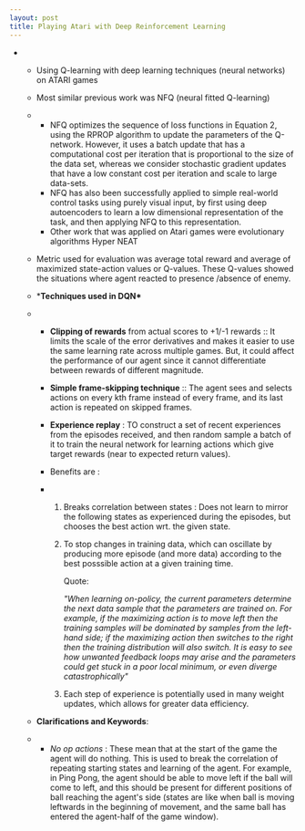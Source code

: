 ```yaml
---
layout: post
title: Playing Atari with Deep Reinforcement Learning
---
```


- - Using Q-learning with deep learning techniques (neural networks) on ATARI games

  - Most similar previous work was NFQ (neural fitted Q-learning)

  - - NFQ optimizes the sequence of loss functions in Equation 2, using the RPROP algorithm to update the parameters of the Q-network. However, it uses a batch update that has a computational cost per iteration that is proportional to the size of the data set, whereas we consider stochastic gradient updates that have a low constant cost per iteration and scale to large data-sets. 
    - NFQ has also been successfully applied to simple real-world control tasks using purely visual input, by first using deep autoencoders to learn a low dimensional representation of the task, and then applying NFQ to this representation.
    - Other work that was applied on Atari games were evolutionary algorithms Hyper NEAT

  - Metric used for evaluation was average total reward and average of maximized state-action values or Q-values. These Q-values showed the situations where agent reacted to presence /absence of enemy. 

  - ***Techniques used in DQN\***

  - - **Clipping of rewards** from actual scores to +1/-1 rewards :: It limits the scale of the error derivatives and makes it easier to use the same learning rate across multiple games. But, it could affect the performance of our agent since it cannot differentiate between rewards of different magnitude.

    - **Simple frame-skipping technique** :: The agent sees and selects actions on every kth frame instead of every frame, and its last action is repeated on skipped frames.

    - **Experience replay** : TO construct a set of recent experiences from the episodes received, and then random sample a batch of it to train the neural network for learning actions which give target rewards (near to expected return values).

    - Benefits are :

    - 1. Breaks correlation between states : Does not learn to mirror the following states as experienced during the episodes, but chooses the best action wrt. the given state.

      2. To stop changes in training data, which can oscillate by producing more episode (and more data) according to the best posssible action at a given training time. 

         Quote:

         *"When learning on-policy, the current parameters determine the next data sample that the parameters are trained on. For example, if the maximizing action is to move left then the training samples will be dominated by samples from the left-hand side; if the maximizing action then switches to the right then the training distribution will also switch. It is easy to see how unwanted feedback loops may arise and the parameters could get stuck in a poor local minimum, or even diverge catastrophically"*

      3. Each step of experience is potentially used in many weight updates, which allows for greater data efficiency.

  - **Clarifications and Keywords**:

  - - *No op actions* : These mean that at the start of the game the agent will do nothing. This is used to break the correlation of repeating starting states and learning of the agent. For example, in Ping Pong, the agent should be able to move left if the ball will come to left, and this should be present for different positions of ball reaching the agent's side (states are like when ball is moving leftwards in the beginning of movement, and the same ball has entered the agent-half of the game window).